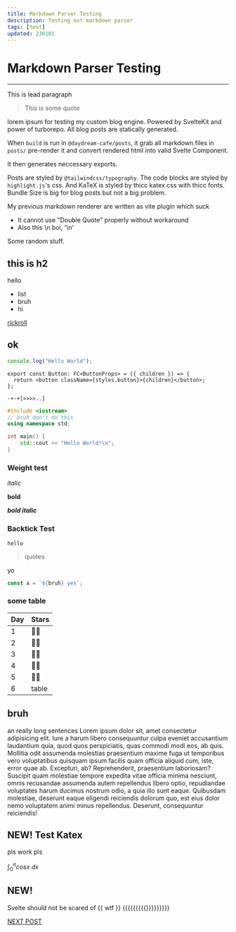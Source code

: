 ```yaml
---
title: Markdown Parser Testing
description: Testing out markdown parser
tags: [test]
updated: 230101
---
```


# Markdown Parser Testing

---

<p class="lead">
This is lead paragraph
</p>

> This is some quote

lorem ipsum for testing my custom blog engine. Powered by SvelteKit and power
of turborepo. All blog posts are statically generated.

When `build` is run in `@daydream-cafe/posts`, it grab all markdown files in `posts/`
pre-render it and convert rendered html into valid Svelte Component.

It then generates neccessary exports.

Posts are styled by `@tailwindcss/typography`.
The code blocks are styled by `highlight.js`'s css.
And KaTeX is styled by thicc katex css with thicc fonts.
Bundle Size is big for blog posts but not a big problem.

My previous markdown renderer are written as vite plugin which suck

- It cannot use "Double Quote" properly without workaround
- Also this \n boi, '\n'

Some random stuff.

## this is h2

hello

- list
- bruh
- hi

[rickroll](https://www.youtube.com/watch?v=dQw4w9WgXcQ)

## ok

```js
console.log("Hello World");
```

```tsx
export const Button: FC<ButtonProps> = ({ children }) => {
  return <button className={styles.button}>{children}</button>;
};
```

```bf
-+-+[>>>>..]
```

```c++
#include <iostream>
// bruh don't do this
using namespace std;

int main() {
    std::cout << "Hello World!\n";
}
```

### Weight test

_italic_

**bold**

**_bold italic_**

### Backtick Test

`hello`

> quotes

yo

```ts
const a = `${bruh} yes`;
```

### some table

| Day | Stars |
| --- | ----- |
| 1   | 🌟🌟  |
| 2   | 🌟🌟  |
| 3   | 🌟🌟  |
| 4   | 🌟🌟  |
| 5   | 🌟🌟  |
| 6   | table |

## bruh

an really long sentences Lorem ipsum dolor sit, amet consectetur adipisicing elit. Iure a harum libero consequuntur culpa eveniet accusantium laudantium quia, quod quos perspiciatis, quas commodi modi eos, ab quis. Mollitia odit assumenda molestias praesentium maxime fuga ut temporibus vero voluptatibus quisquam ipsum facilis quam officia aliquid cum, iste, error quae ab. Excepturi, ab? Reprehenderit, praesentium laboriosam? Suscipit quam molestiae tempore expedita vitae officia minima nesciunt, omnis recusandae assumenda autem repellendus libero optio, repudiandae voluptates harum ducimus nostrum odio, a quia illo sunt eaque. Quibusdam molestiae, deserunt eaque eligendi reiciendis dolorum quo, est eius dolor nemo voluptatem animi minus repellendus. Deserunt, consequuntur reiciendis!

## NEW! Test Katex

pls work pls

$\int_{0}^{\pi} cosx\ dx$

## NEW!

Svelte should not be scared of {{ wtf }} {{{{{{{{{}}}}}}}}}

[NEXT POST](/post/221229-some-posts)
